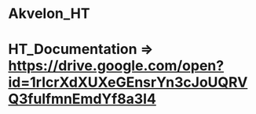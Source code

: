 # Akvelon_HT
# HT_Documentation => https://drive.google.com/open?id=1rIcrXdXUXeGEnsrYn3cJoUQRVQ3fulfmnEmdYf8a3I4
